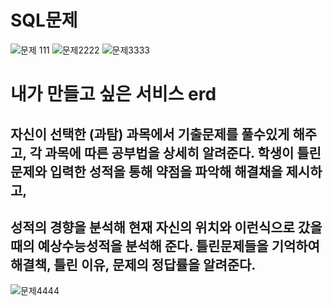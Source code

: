 # SQL문제


![문제 111](https://user-images.githubusercontent.com/80961346/117550359-e803e480-b07a-11eb-9ecf-003ff74209ba.PNG)
![문제2222](https://user-images.githubusercontent.com/80961346/117550361-e9351180-b07a-11eb-9c21-21d1a8e0695e.PNG)
![문제3333](https://user-images.githubusercontent.com/80961346/117550364-e9cda800-b07a-11eb-96fa-d504d21579f6.PNG)



# 내가 만들고 싶은 서비스 erd
## 자신이 선택한 (과탐) 과목에서 기출문제를 풀수있게 해주고, 각 과목에 따른 공부법을 상세히 알려준다. 학생이 틀린문제와 입력한 성적을 통해 약점을 파악해 해결채을 제시하고, 
## 성적의 경향을 분석해 현재 자신의 위치와 이런식으로 갔을때의 예상수능성적을 분석해 준다. 틀린문제들을 기억하여 해결책, 틀린 이유, 문제의 정답률을 알려준다.
![문제4444](https://user-images.githubusercontent.com/80961346/117550354-e20e0380-b07a-11eb-8815-1e3c23ebabac.PNG)
